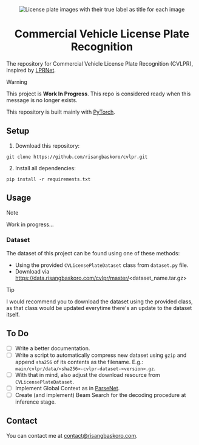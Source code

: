 <p align=center>
  <img src="https://github.com/risangbaskoro/CVLPR/assets/36572342/dcd9ddb6-8b2e-40e2-80db-0479024fdc39)"  alt="License plate images with their true label as title for each image"/>
</p>
<h1 align="center">
    Commercial Vehicle License Plate Recognition
</h1>

The repository for Commercial Vehicle License Plate Recognition (CVLPR), inspired by
[LPRNet](https://arxiv.org/abs/1806.10447).

> [!WARNING]
> This project is **Work In Progress**. This repo is considered ready when this message is no longer exists.

This repository is built mainly with [PyTorch](https://pytorch.org).

## Setup

1. Download this repository:

```shell
git clone https://github.com/risangbaskoro/cvlpr.git
```

2. Install all dependencies:

```shell
pip install -r requirements.txt
```

## Usage

> [!NOTE]
> Work in progress...

### Dataset

The dataset of this project can be found using one of these methods:

- Using the provided `CVLicensePlateDataset` class from `dataset.py` file.
- Download via https://data.risangbaskoro.com/cvlpr/master/<dataset_name.tar.gz>

> [!TIP]
> I would recommend you to download the dataset using the provided class, as that class would be updated everytime
> there's an update to the dataset itself.

## To Do

- [ ] Write a better documentation.
- [ ] Write a script to automatically compress new dataset using `gzip` and append `sha256` of its contents as the
  filename. E.g.: `main/cvlpr/data/<sha256>-cvlpr-dataset-<version>.gz`.
- [ ] With that in mind, also adjust the download resource from `CVLicensePlateDataset`.
- [ ] Implement Global Context as in [ParseNet](https://arxiv.org/abs/1506.04579).
- [ ] Create (and implement) Beam Search for the decoding procedure at inference stage.

## Contact

You can contact me at contact@risangbaskoro.com.